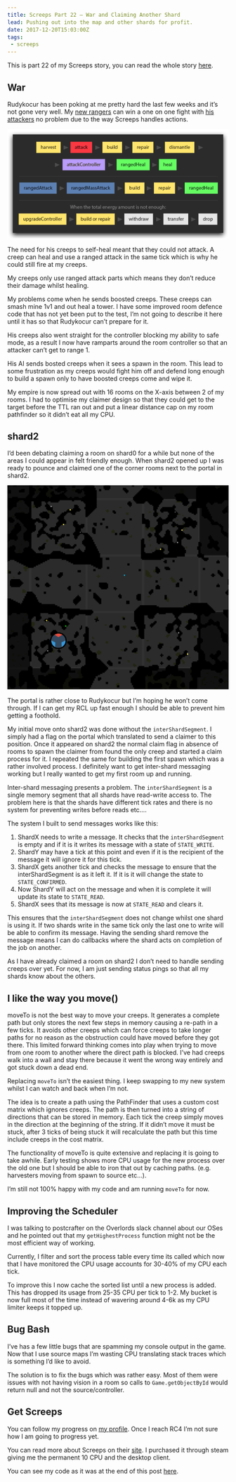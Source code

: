 ```yaml
---
title: Screeps Part 22 – War and Claiming Another Shard
lead: Pushing out into the map and other shards for profit.
date: 2017-12-20T15:03:00Z
tags:
 - screeps
---
```

This is part 22 of my Screeps story, you can read the whole story [here](/tag/screeps).

## War

Rudykocur has been poking at me pretty hard the last few weeks and it’s not gone very well. My [new rangers](https://screeps.arcath.net/creep-designer/?share=14#0#0#8#7#6#0#0) can win a one on one fight with [his attackers](https://screeps.arcath.net/creep-designer/?share=16#0#9#3#2#2#0#0) no problem due to the way Screeps handles actions.

![Action Priorities](/assets/2017/12/screeps-part-22-war-and-claiming-another-shard/action-priorities.png)

The need for his creeps to self-heal meant that they could not attack. A creep can heal and use a ranged attack in the same tick which is why he could still fire at my creeps.

My creeps only use ranged attack parts which means they don’t reduce their damage whilst healing.

My problems come when he sends boosted creeps. These creeps can smash mine 1v1 and out heal a tower. I have some improved room defence code that has not yet been put to the test, I’m not going to describe it here until it has so that Rudykocur can’t prepare for it.

His creeps also went straight for the controller blocking my ability to safe mode, as a result I now have ramparts around the room controller so that an attacker can’t get to range 1.

His AI sends bosted creeps when it sees a spawn in the room. This lead to some frustration as my creeps would fight him off and defend long enough to build a spawn only to have boosted creeps come and wipe it.

My empire is now spread out with 16 rooms on the X-axis between 2 of my rooms. I had to optimise my claimer design so that they could get to the target before the TTL ran out and put a linear distance cap on my room pathfinder so it didn’t eat all my CPU.

## shard2

I’d been debating claiming a room on shard0 for a while but none of the areas I could appear in felt friendly enough. When shard2 opened up I was ready to pounce and claimed one of the corner rooms next to the portal in shard2.

![Shard2](/assets/2017/12/screeps-part-22-war-and-claiming-another-shard/shard2.png)

The portal is rather close to Rudykocur but I’m hoping he won’t come through. If I can get my RCL up fast enough I should be able to prevent him getting a foothold.

My initial move onto shard2 was done without the `interShardSegment`. I simply had a flag on the portal which translated to send a claimer to this position. Once it appeared on shard2 the normal claim flag in absence of rooms to spawn the claimer from found the only creep and started a claim process for it. I repeated the same for building the first spawn which was a rather involved process. I definitely want to get inter-shard messaging working but I really wanted to get my first room up and running.

Inter-shard messaging presents a problem. The `interShardSegment` is a single memory segment that all shards have read-write access to. The problem here is that the shards have different tick rates and there is no system for preventing writes before reads etc….

The system I built to send messages works like this:

  1. ShardX needs to write a message. It checks that the `interShardSegment` is empty and if it is it writes its message with a state of `STATE_WRITE`.
  2. ShardY may have a tick at this point and even if it is the recipient of the message it will ignore it for this tick.
  3. ShardX gets another tick and checks the message to ensure that the interShardSegment is as it left it. If it is it will change the state to `STATE_CONFIRMED`.
  4. Now ShardY will act on the message and when it is complete it will update its state to `STATE_READ`.
  5. ShardX sees that its message is now at `STATE_READ` and clears it.

This ensures that the `interShardSegment` does not change whilst one shard is using it. If two shards write in the same tick only the last one to write will be able to confirm its message. Having the sending shard remove the message means I can do callbacks where the shard acts on completion of the job on another.

As I have already claimed a room on shard2 I don’t need to handle sending creeps over yet. For now, I am just sending status pings so that all my shards know about the others.

## I like the way you move()

moveTo is not the best way to move your creeps. It generates a complete path but only stores the next few steps in memory causing a re-path in a few ticks. It avoids other creeps which can force creeps to take longer paths for no reason as the obstruction could have moved before they got there. This limited forward thinking comes into play when trying to move from one room to another where the direct path is blocked. I’ve had creeps walk into a wall and stay there because it went the wrong way entirely and got stuck down a dead end.

Replacing `moveTo` isn’t the easiest thing. I keep swapping to my new system whilst I can watch and back when I’m not.

The idea is to create a path using the PathFinder that uses a custom cost matrix which ignores creeps. The path is then turned into a string of directions that can be stored in memory. Each tick the creep simply moves in the direction at the beginning of the string. If it didn’t move it must be stuck, after 3 ticks of being stuck it will recalculate the path but this time include creeps in the cost matrix.

The functionality of moveTo is quite extensive and replacing it is going to take awhile. Early testing shows more CPU usage for the new process over the old one but I should be able to iron that out by caching paths. (e.g. harvesters moving from spawn to source etc…).

I’m still not 100% happy with my code and am running `moveTo` for now.

## Improving the Scheduler

I was talking to postcrafter on the Overlords slack channel about our OSes and he pointed out that my `getHighestProcess` function might not be the most efficient way of working.

Currently, I filter and sort the process table every time its called which now that I have monitored the CPU usage accounts for 30-40% of my CPU each tick.

To improve this I now cache the sorted list until a new process is added. This has dropped its usage from 25-35 CPU per tick to 1-2. My bucket is now full most of the time instead of wavering around 4-6k as my CPU limiter keeps it topped up.

## Bug Bash

I’ve has a few little bugs that are spamming my console output in the game. Now that I use source maps I’m wasting CPU translating stack traces which is something I’d like to avoid.

The solution is to fix the bugs which was rather easy. Most of them were issues with not having vision in a room so calls to `Game.getObjectById` would return null and not the source/controller.

## Get Screeps

You can follow my progress on [my profile](https://screeps.com/a/#!/profile/Arcath). Once I reach RC4 I’m not sure how I am going to progress yet.

You can read more about Screeps on their [site](https://screeps.com/). I purchased it through steam giving me the permanent 10 CPU and the desktop client.

You can see my code as it was at the end of this post [here](https://github.com/Arcath/screeps-code/tree/5371ff5f003f33aeb8c692a1529102ae2265fb5c).
